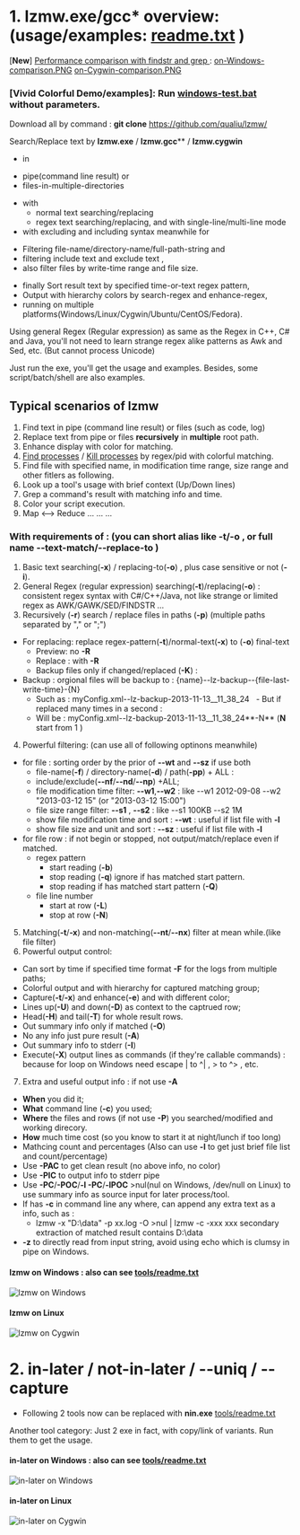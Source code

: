# 1. lzmw.exe/gcc* overview: (usage/examples: [readme.txt](https://github.com/qualiu/lzmw/tree/master/tools/readme.txt) )
[**New**] [Performance comparison with findstr and grep ](https://github.com/qualiu/lzmw/tree/master/perf) : [on-Windows-comparison.PNG](https://raw.githubusercontent.com/qualiu/lzmw/master/perf/on-Windows-comparison.PNG) [on-Cygwin-comparison.PNG](https://raw.githubusercontent.com/qualiu/lzmw/master/perf/on-Cygwin-comparison.PNG)
### [**Vivid Colorful Demo/examples**]: Run [windows-test.bat](https://github.com/qualiu/lzmw/blob/master/tools/windows-test.bat) without parameters.
Download all by command : **git clone** https://github.com/qualiu/lzmw/

Search/Replace text by **lzmw.exe** / **lzmw.gcc**** / **lzmw.cygwin** 
  * in 
   - pipe(command line result) or 
   - files-in-multiple-directories 
  * with 
    - normal text searching/replacing
    - regex text searching/replacing, and with single-line/multi-line mode
  * with excluding and including syntax meanwhile for 
   - Filtering file-name/directory-name/full-path-string  and 
   - filtering  include text and exclude text , 
   - also filter files by write-time range and file size.
  * finally Sort result text by specified time-or-text regex pattern,
  * Output with hierarchy colors by search-regex and enhance-regex, 
  * running on multiple platforms(Windows/Linux/Cygwin/Ubuntu/CentOS/Fedora).

Using general Regex (Regular expression) as same as the Regex in C++, C# and Java, you'll not need to learn strange regex alike patterns as Awk and Sed, etc. (But cannot process Unicode) 

Just run the exe, you'll get the usage and examples.
Besides, some script/batch/shell are also examples.

## Typical scenarios of lzmw
1. Find text in pipe (command line result) or files (such as code, log)
2. Replace text from pipe or files **recursively** in **multiple** root path.
3. Enhance display with color for matching.
4. [Find processes](https://github.com/qualiu/lzmw/blob/master/tools/psall.bat) / [Kill processes](https://github.com/qualiu/lzmw/blob/master/tools/pskill.bat) by regex/pid with colorful matching.
5. Find file with specified name, in modification time range, size range and other fitlers as following.
6. Look up a tool's usage with brief context (Up/Down lines)
7. Grep a command's result with matching info and time.
8. Color your script execution.
9. Map <--> Reduce ...
 ... ...

### With requirements of : (you can short alias like -t/-o , or full name --text-match/--replace-to )
1. Basic text searching(**-x**) / replacing-to(**-o**) , plus case sensitive or not (**-i**).
2. General Regex (regular expression) searching(**-t**)/replacing(**-o**) : consistent regex syntax with C#/C++/Java, not like strange or limited regex as AWK/GAWK/SED/FINDSTR …
3. Recursively (**-r**) search / replace files in paths (**-p**) (multiple paths separated by "," or ";")
  * For replacing: replace regex-pattern(**-t**)/normal-text(**-x**) to (**-o**) final-text
    * Preview: no **-R**
    * Replace : with **-R**
    * Backup files only if changed/replaced (**-K**) :
  * Backup :  orgional files will be backup to : {name}--lz-backup--{file-last-write-time}-{N}
    - Such as : myConfig.xml--lz-backup-2013-11-13__11_38_24
    - But if replaced many times in a second : 
    - Will  be : myConfig.xml--lz-backup-2013-11-13__11_38_24**-N** (**N**  start from 1 )
   
4. Powerful filtering: (can use all of following optinons meanwhile)
  * for file : sorting order by the prior of **--wt** and **--sz** if use both
    - file-name(**-f**) / directory-name(**-d**) / path(**-pp**) + ALL :
    - include/exclude(**--nf**/**--nd**/**--np**) +ALL;
    - file modification time filter: **--w1**,**--w2** : like --w1 2012-09-08  --w2 "2013-03-12 15" (or "2013-03-12 15:00")
    - file size range filter: **--s1** , **--s2** : like --s1 100KB --s2 1M
    - show file modification time and sort : **--wt** : useful if list file with **-l** 
    - show file size and unit and sort : **--sz** : useful if list file with **-l** 
  * for file row : if not begin or stopped, not output/match/replace even if matched.
    - regex pattern 
      * start reading  (**-b**) 
      * stop reading (**-q**) ignore if has matched start pattern.
      * stop reading if has matched start pattern (**-Q**)
    - file line number
      * start at row (**-L**)
      * stop at row (**-N**)
  
5. Matching(**-t**/**-x**) and non-matching(**--nt**/**--nx**) filter at mean while.(like file filter)
6. Powerful output control:
  * Can sort by time if specified time format **-F** for the logs from multiple paths;
  * Colorful output and with hierarchy for captured matching group;
  * Capture(**-t**/**-x**) and enhance(**-e**) and with different color;
  * Lines up(**-U**) and down(**-D**) as context to the captrued row;
  * Head(**-H**) and tail(**-T**) for whole result rows.
  * Out summary info only if matched (**-O**)
  * No any info just pure result (**-A**)
  * Out summary info to stderr (**-I**)
  * Execute(**-X**) output lines as commands (if they're callable commands) : because for loop on Windows need escape | to ^| , > to ^> , etc.
7. Extra and useful output info : if not use **-A**
  * **When** you did it;
  * **What** command line (**-c**) you used;
  * **Where** the files and rows (if not use **-P**) you searched/modified and working direcory.
  * **How** much time cost (so you know to start it at night/lunch if too long)
  * Mathcing count and percentages (Also can use **-l** to get just brief file list and count/percentage)
  * Use **-PAC** to get clean result (no above info, no color)
  * Use **-PIC** to output info to stderr pipe
  * Use **-PC**/**-POC**/**-l -PC**/**-lPOC** >nul(nul on Windows, /dev/null on Linux) to use summary info as source input for later process/tool.
  * If has **-c** in command line any where, can append any extra text as a info, such as : 
    - lzmw -x "D:\data" -p xx.log -O >nul | lzmw -c -xxx xxx secondary extraction of matched result contains D:\data
  * **-z** to directly read from input string, avoid using echo which is clumsy in pipe on Windows.

#### lzmw on Windows : also can see [tools/readme.txt](https://github.com/qualiu/lzmw/tree/master/tools)
![lzmw on Windows](https://github.com/qualiu/lzmw/blob/master/tools/usage-picture/lzmw-Windows.png)

#### lzmw on Linux
![lzmw on Cygwin](https://github.com/qualiu/lzmw/blob/master/tools/usage-picture/lzmw-Cygwin.png)

# 2. in-later / not-in-later / --uniq / --capture

* Following 2 tools now can be replaced with **nin.exe** [tools/readme.txt](https://github.com/qualiu/lzmw/tree/master/tools)

Another tool category: Just 2 exe in fact, with copy/link of variants. 
Run them to get the usage.

#### in-later on Windows : also can see [tools/readme.txt](https://github.com/qualiu/lzmw/tree/master/tools)
![in-later on Windows](https://github.com/qualiu/lzmw/blob/master/tools/usage-picture/not-in-later-uniq-Winodws.png)

#### in-later on Linux
![in-later on Cygwin](https://github.com/qualiu/lzmw/blob/master/tools/usage-picture/not-in-later-uniq-Cygwin.png)